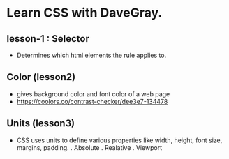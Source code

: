 # Learn CSS with DaveGray.

## lesson-1 : Selector
 - Determines which html elements the rule applies to.

 ## Color (lesson2)
 - gives background color and font color of a web page 
 -  https://coolors.co/contrast-checker/dee3e7-134478

 ## Units (lesson3)
 - CSS uses units to define various properties like width, height, font size, margins, padding.
  . Absolute
  . Realative
  . Viewport